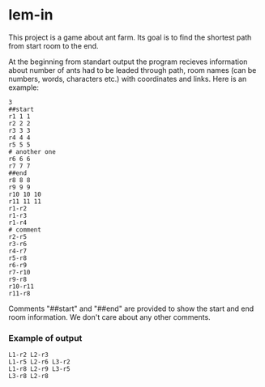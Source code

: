 # lem-in

This project is a game about ant farm. Its goal is to find the shortest path from start room to the end.

At the beginning from standart output the program recieves information about number of ants had to be leaded through path, room names (can be numbers, words, characters etc.) with coordinates and links. Here is an example:

```
3
##start
r1 1 1
r2 2 2
r3 3 3
r4 4 4
r5 5 5
# another one
r6 6 6
r7 7 7
##end
r8 8 8
r9 9 9
r10 10 10
r11 11 11
r1-r2
r1-r3
r1-r4
# comment
r2-r5
r3-r6
r4-r7
r5-r8
r6-r9
r7-r10
r9-r8
r10-r11
r11-r8
```

Comments "##start" and "##end" are provided to show the start and end room information. We don't care about any other comments.

### Example of output
```
L1-r2 L2-r3
L1-r5 L2-r6 L3-r2
L1-r8 L2-r9 L3-r5
L3-r8 L2-r8
```
